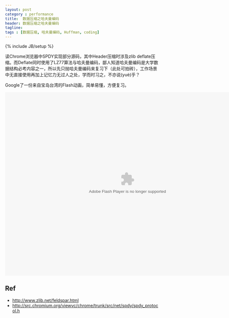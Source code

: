 ```yaml
---
layout: post
category : performance
title:  数据压缩之哈夫曼编码
header: 数据压缩之哈夫曼编码
tagline:
tags : [数据压缩, 哈夫曼编码, Huffman, coding]
---
```

{% include JB/setup %}

读Chrome浏览器中SPDY实现部分源码，其中Header压缩时涉及zlib deflate压缩。而Deflate同时使用了LZ77算法与哈夫曼编码，鄙人知道哈夫曼编码是大学数据结构必考内容之一，所以先只抛哈夫曼编码来复习下（此处可拍砖），工作场景中无直接使用再加上记忆力无过人之处，学而时习之，不亦说(yuè)乎？

Google了一份来自宝岛台湾的Flash动画，简单易懂，方便复习。

<object classid="clsid:D27CDB6E-AE6D-11cf-96B8-444553540000" codebase="http://download.macromedia.com/pub/shockwave/cabs/flash/swflash.cab#version=6,0,29,0" width="800" height="600">
  <param name="movie" value="http://hsmaterial.moe.edu.tw/file/computer/7I05/class800/7I05/final/7i05_2_3/movies.swf">
  <param name="quality" value="high">
  <embed src="player.swf" quality="high" pluginspage="http://www.macromedia.com/go/getflashplayer" type="application/x-shockwave-flash" width="800" height="600"></embed>
</object>
</body>

## Ref
* http://www.zlib.net/feldspar.html
* http://src.chromium.org/viewvc/chrome/trunk/src/net/spdy/spdy_protocol.h